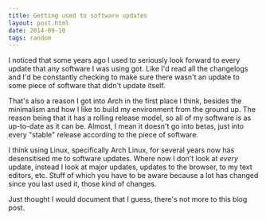 ```yaml
---
title: Getting used to software updates
layout: post.html
date: 2014-09-10
tags: random
---
```


I noticed that some years ago I used to seriously look forward to every update
that any software I was using got.  Like I'd read all the changelogs and I'd be
constantly checking to make sure there wasn't an update to some piece of
software that didn't update itself.

That's also a reason I got into Arch in the first place I think, besides the
minimalism and how I like to build my environment from the ground up.  The
reason being that it has a rolling release model, so all of my software is as
up-to-date as it can be.  Almost, I mean it doesn't go into betas, just into
every "stable" release according to the piece of software.

I think using Linux, specifically Arch Linux, for several years now has
desensitised me to software updates.  Where now I don't look at *every* update,
instead I look at major updates, updates to the browser, to my text editors,
etc.  Stuff of which you have to be aware because a lot has changed since you
last used it, those kind of changes.

Just thought I would document that I guess, there's not more to this blog post.

